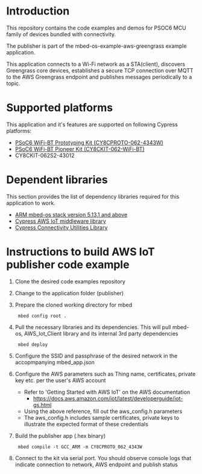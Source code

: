 # Introduction

This repository contains the code examples and demos for PSOC6 MCU family of devices bundled with connectivity.

The publisher is part of the mbed-os-example-aws-greengrass example application.

This application connects to a Wi-Fi network as a STA(client), discovers Greengrass core devices, establishes a secure TCP connection over MQTT to the AWS Greengrass endpoint and publishes messages periodically to a topic.
 
# Supported platforms

This application and it's features are supported on following Cypress platforms:
* [PSoC6 WiFi-BT Prototyping Kit (CY8CPROTO-062-4343W)](https://www.cypress.com/documentation/development-kitsboards/psoc-6-wi-fi-bt-prototyping-kit-cy8cproto-062-4343w)
* [PSoC6 WiFi-BT Pioneer Kit (CY8CKIT-062-WiFi-BT)](https://www.cypress.com/documentation/development-kitsboards/psoc-6-wifi-bt-pioneer-kit-cy8ckit-062-wifi-bt)
* CY8CKIT-062S2-43012

# Dependent libraries

This section provides the list of dependency libraries required for this application to work.
* [ARM mbed-os stack version 5.13.1 and above](https://os.mbed.com/mbed-os/releases)
* [Cypress AWS IoT middleware library](https://github.com/cypresssemiconductorco/aws-iot)
* [Cypress Connectivity Utilities Library](https://github.com/cypresssemiconductorco/connectivity-utilities)

# Instructions to build AWS IoT publisher code example

1. Clone the desired code examples repository 
 
2. Change to the application folder (publisher)

3. Prepare the cloned working directory for mbed
        
        mbed config root .

4. Pull the necessary libraries and its dependencies.
This will pull mbed-os, AWS_Iot_Client library and its internal 3rd party dependencies

        mbed deploy

5. Configure the SSID and passphrase of the desired network in the accopmpanying mbed_app.json

6. Configure the AWS parameters such as Thing name, certificates, private key etc. per the user's AWS account
	- Refer to 'Getting Started with AWS IoT' on the AWS documentation
	    - https://docs.aws.amazon.com/iot/latest/developerguide/iot-gs.html
	- Using the above reference, fill out the aws_config.h parameters
    - The aws_config.h includes sample certificates, private keys to illustrate the expected format of these credentials

7. Build the publisher app (.hex binary)

        mbed compile -t GCC_ARM -m CY8CPROTO_062_4343W  

8. Connect to the kit via serial port. You should observe console logs that indicate connection to network, AWS endpoint and publish status


